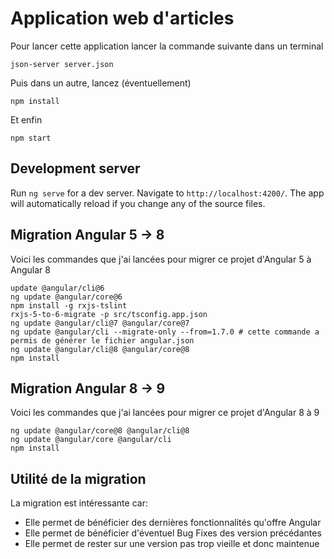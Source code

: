 # Application web d'articles

Pour lancer cette application lancer la commande suivante dans un terminal

```shell script
json-server server.json
```

Puis dans un autre, lancez (éventuellement)
```shell script
npm install
```
Et enfin
```shell script
npm start
```

## Development server

Run `ng serve` for a dev server. Navigate to `http://localhost:4200/`. The app will automatically reload if you change any of the source files.

## Migration Angular 5 -> 8

Voici les commandes que j'ai lancées pour migrer ce projet d'Angular 5 à Angular 8

```shell script
update @angular/cli@6
ng update @angular/core@6
npm install -g rxjs-tslint
rxjs-5-to-6-migrate -p src/tsconfig.app.json
ng update @angular/cli@7 @angular/core@7
ng update @angular/cli --migrate-only --from=1.7.0 # cette commande a permis de générer le fichier angular.json
ng update @angular/cli@8 @angular/core@8
npm install
```

## Migration Angular 8 -> 9

Voici les commandes que j'ai lancées pour migrer ce projet d'Angular 8 à 9

```shell script
ng update @angular/core@8 @angular/cli@8
ng update @angular/core @angular/cli
npm install
```

## Utilité de la migration
La migration est intéressante car:

- Elle permet de bénéficier des dernières fonctionnalités qu'offre Angular
- Elle permet de bénéficier d'éventuel Bug Fixes des version précédantes
- Elle permet de rester sur une version pas trop vieille et donc maintenue
